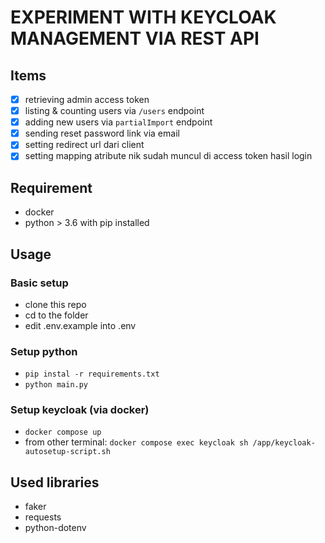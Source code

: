 EXPERIMENT WITH KEYCLOAK MANAGEMENT VIA REST API
================================================

## Items
- [x] retrieving admin access token
- [x] listing & counting users via `/users` endpoint
- [x] adding new users via `partialImport` endpoint
- [x] sending reset password link via email
- [x] setting redirect url dari client
- [x] setting mapping atribute nik sudah muncul di access token hasil login

## Requirement
- docker
- python > 3.6 with pip installed

## Usage
### Basic setup
- clone this repo
- cd to the folder
- edit .env.example into .env

### Setup python
- `pip instal -r requirements.txt`
- `python main.py`

### Setup keycloak (via docker)
- `docker compose up`
- from other terminal: `docker compose exec keycloak sh /app/keycloak-autosetup-script.sh`

## Used libraries
- faker
- requests
- python-dotenv
